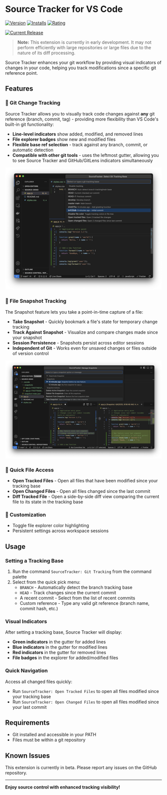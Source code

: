 # Source Tracker for VS Code

[![Version](https://img.shields.io/badge/version-0.2.7-blue.svg)](https://marketplace.visualstudio.com/items?itemName=bitbased.source-tracker)
[![Installs](https://img.shields.io/badge/installs-beta-orange.svg)](https://marketplace.visualstudio.com/items?itemName=bitbased.source-tracker)
[![Rating](https://img.shields.io/badge/rating-beta-yellow.svg)](https://marketplace.visualstudio.com/items?itemName=bitbased.source-tracker&ssr=false#review-details)

[![Current Release](https://img.shields.io/github/v/release/bitbased/source-tracker?include_prereleases&label=Release)](https://github.com/bitbased/source-tracker/releases/latest)

> **Note:** This extension is currently in early development. It may not perform efficiently with large repositories or large files due to the nature of its diff processing.

Source Tracker enhances your git workflow by providing visual indicators of changes in your code, helping you track modifications since a specific git reference point.

## Features

### 🔄 Git Change Tracking

Source Tracker allows you to visually track code changes against **any** git reference (branch, commit, tag) - providing more flexibility than VS Code's built-in git functionality:

- **Line-level indicators** show added, modified, and removed lines
- **File explorer badges** show new and modified files
- **Flexible base ref selection** - track against any branch, commit, or automatic detection
- **Compatible with other git tools** - uses the leftmost gutter, allowing you to see Source Tracker and GitHub/GitLens indicators simultaneously

![Feature Screenshot](resources/screenshot.png)

### 📸 File Snapshot Tracking

The Snapshot feature lets you take a point-in-time capture of a file:

- **Take Snapshot** - Quickly bookmark a file's state for temporary change tracking
- **Track Against Snapshot** - Visualize and compare changes made since your snapshot
- **Session Persistence** - Snapshots persist across editor sessions
- **Independent of Git** - Works even for unsaved changes or files outside of version control

![Feature Screenshot](resources/screenshot-snapshots.png)

### 📑 Quick File Access

- **Open Tracked Files** - Open all files that have been modified since your tracking base
- **Open Changed Files** - Open all files changed since the last commit
- **Diff Tracked File** - Open a side-by-side diff view comparing the current file to its state in the tracking base

### 🎨 Customization

- Toggle file explorer color highlighting
- Persistent settings across workspace sessions

## Usage

### Setting a Tracking Base

1. Run the command `SourceTracker: Git Tracking` from the command palette
2. Select from the quick pick menu:
    - `BRANCH` - Automatically detect the branch tracking base
    - `HEAD` - Track changes since the current commit
    - A recent commit - Select from the list of recent commits
    - Custom reference - Type any valid git reference (branch name, commit hash, etc.)

### Visual Indicators

After setting a tracking base, Source Tracker will display:

- **Green indicators** in the gutter for added lines
- **Blue indicators** in the gutter for modified lines
- **Red indicators** in the gutter for removed lines
- **File badges** in the explorer for added/modified files

### Quick Navigation

Access all changed files quickly:

- Run `SourceTracker: Open Tracked Files` to open all files modified since your tracking base
- Run `SourceTracker: Open Changed Files` to open all files modified since your last commit

## Requirements

* Git installed and accessible in your PATH
* Files must be within a git repository

## Known Issues

This extension is currently in beta. Please report any issues on the GitHub repository.

---

**Enjoy source control with enhanced tracking visibility!**

